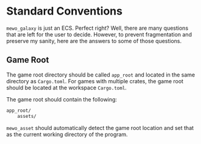 # Standard Conventions

`mewo_galaxy` is just an ECS.
Perfect right?
Well, there are many questions that are left for the user to decide.
However, to prevent fragmentation and preserve my sanity, here are the answers to
some of those questions.

## Game Root

The game root directory should be called `app_root` and located in the same
directory as `Cargo.toml`.
For games with multiple crates, the game root should be located at the workspace
`Cargo.toml`.

The game root should contain the following:

```default
app_root/
    assets/
```

`mewo_asset` should automatically detect the game root location and set that as
the current working directory of the program.
